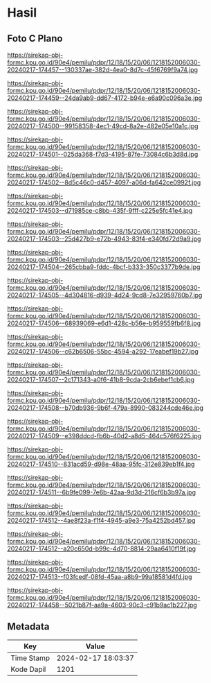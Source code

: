 # Hasil

## Foto C Plano

https://sirekap-obj-formc.kpu.go.id/90e4/pemilu/pdpr/12/18/15/20/06/1218152006030-20240217-174457--130337ae-382d-4ea0-8d7c-45f6769f9a74.jpg

https://sirekap-obj-formc.kpu.go.id/90e4/pemilu/pdpr/12/18/15/20/06/1218152006030-20240217-174459--24da9ab9-dd67-4172-b94e-e6a90c096a3e.jpg

https://sirekap-obj-formc.kpu.go.id/90e4/pemilu/pdpr/12/18/15/20/06/1218152006030-20240217-174500--99158358-4ec1-49cd-8a2e-482e05e10a1c.jpg

https://sirekap-obj-formc.kpu.go.id/90e4/pemilu/pdpr/12/18/15/20/06/1218152006030-20240217-174501--025da368-f7d3-4195-87fe-73084c6b3d8d.jpg

https://sirekap-obj-formc.kpu.go.id/90e4/pemilu/pdpr/12/18/15/20/06/1218152006030-20240217-174502--8d5c46c0-d457-4097-a06d-fa642ce0992f.jpg

https://sirekap-obj-formc.kpu.go.id/90e4/pemilu/pdpr/12/18/15/20/06/1218152006030-20240217-174503--d71985ce-c8bb-435f-9fff-c225e5fc41e4.jpg

https://sirekap-obj-formc.kpu.go.id/90e4/pemilu/pdpr/12/18/15/20/06/1218152006030-20240217-174503--25d427b9-e72b-4943-83f4-e340fd72d9a9.jpg

https://sirekap-obj-formc.kpu.go.id/90e4/pemilu/pdpr/12/18/15/20/06/1218152006030-20240217-174504--265cbba9-fddc-4bcf-b333-350c3377b9de.jpg

https://sirekap-obj-formc.kpu.go.id/90e4/pemilu/pdpr/12/18/15/20/06/1218152006030-20240217-174505--4d304816-d939-4d24-9cd8-7e32959760b7.jpg

https://sirekap-obj-formc.kpu.go.id/90e4/pemilu/pdpr/12/18/15/20/06/1218152006030-20240217-174506--68939069-e6d1-428c-b56e-b959559fb6f8.jpg

https://sirekap-obj-formc.kpu.go.id/90e4/pemilu/pdpr/12/18/15/20/06/1218152006030-20240217-174506--c62b6506-55bc-4594-a292-17eabef19b27.jpg

https://sirekap-obj-formc.kpu.go.id/90e4/pemilu/pdpr/12/18/15/20/06/1218152006030-20240217-174507--2c171343-a0f6-41b8-9cda-2cb6ebef1cb6.jpg

https://sirekap-obj-formc.kpu.go.id/90e4/pemilu/pdpr/12/18/15/20/06/1218152006030-20240217-174508--b70db936-9b6f-479a-8990-083244cde46e.jpg

https://sirekap-obj-formc.kpu.go.id/90e4/pemilu/pdpr/12/18/15/20/06/1218152006030-20240217-174509--e398ddcd-fb6b-40d2-a8d5-464c576f6225.jpg

https://sirekap-obj-formc.kpu.go.id/90e4/pemilu/pdpr/12/18/15/20/06/1218152006030-20240217-174510--831acd59-d98e-48aa-95fc-312e839eb1f4.jpg

https://sirekap-obj-formc.kpu.go.id/90e4/pemilu/pdpr/12/18/15/20/06/1218152006030-20240217-174511--6b9fe099-7e6b-42aa-9d3d-216cf6b3b97a.jpg

https://sirekap-obj-formc.kpu.go.id/90e4/pemilu/pdpr/12/18/15/20/06/1218152006030-20240217-174512--4ae8f23a-f1f4-4945-a9e3-75a4252bd457.jpg

https://sirekap-obj-formc.kpu.go.id/90e4/pemilu/pdpr/12/18/15/20/06/1218152006030-20240217-174512--a20c650d-b99c-4d70-8814-29aa6410f19f.jpg

https://sirekap-obj-formc.kpu.go.id/90e4/pemilu/pdpr/12/18/15/20/06/1218152006030-20240217-174513--f03fcedf-08fd-45aa-a8b9-99a18581d4fd.jpg

https://sirekap-obj-formc.kpu.go.id/90e4/pemilu/pdpr/12/18/15/20/06/1218152006030-20240217-174458--5021b87f-aa9a-4603-90c3-c91b9ac1b227.jpg


## Metadata

| Key        | Value               |
| ---------- | ------------------- |
| Time Stamp | 2024-02-17 18:03:37 |
| Kode Dapil | 1201                |



